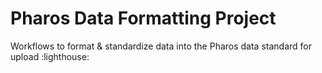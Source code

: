 # Pharos Data Formatting Project

Workflows to format &amp; standardize data into the Pharos data standard for upload :lighthouse:
